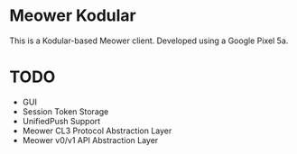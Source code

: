 # Meower Kodular
This is a Kodular-based Meower client. Developed using a Google Pixel 5a.

# TODO
* GUI
* Session Token Storage
* UnifiedPush Support
* Meower CL3 Protocol Abstraction Layer
* Meower v0/v1 API Abstraction Layer
